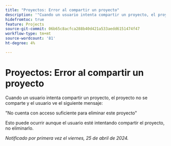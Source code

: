 ```yaml
---
title: "Proyectos: Error al compartir un proyecto"
description: '"Cuando un usuario intenta compartir un proyecto, el proyecto no se comparte y el usuario ve un mensaje".'
hidefromtoc: true
feature: Projects
source-git-commit: 06b65c8acfca288b40d421a533aedd6151474f47
workflow-type: tm+mt
source-wordcount: '81'
ht-degree: 4%

---
```



# Proyectos: Error al compartir un proyecto

Cuando un usuario intenta compartir un proyecto, el proyecto no se comparte y el usuario ve el siguiente mensaje:

&quot;No cuenta con acceso suficiente para eliminar este proyecto&quot;

Esto puede ocurrir aunque el usuario esté intentando compartir el proyecto, no eliminarlo.

_Notificado por primera vez el viernes, 25 de abril de 2024._


